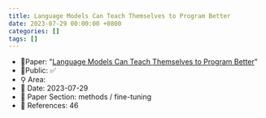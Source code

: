 ```yaml
---
title: Language Models Can Teach Themselves to Program Better
date: 2023-07-29 00:00:00 +0800
categories: []
tags: []
---
```


- 📙Paper: "[Language Models Can Teach Themselves to Program Better](https://www.semanticscholar.org/paper/Language-Models-Can-Teach-Themselves-to-Program-Haluptzok-Bowers/ff9a0d405e3afd88552e35a0255ddf9e10c28e36)"
- 🔑Public: ✅
- ⚲ Area: 
- 📅 Date: 2023-07-29
- 🔎 Paper Section: methods / fine-tuning
- 📝 References: 46
